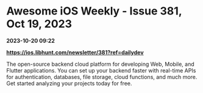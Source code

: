 # Awesome iOS Weekly - Issue 381, Oct 19, 2023

**2023-10-20 09:22**

**https://ios.libhunt.com/newsletter/381?ref=dailydev**

The open-source backend cloud platform for developing Web, Mobile, and Flutter applications. You can set up your backend faster with real-time APIs for authentication, databases, file storage, cloud functions, and much more. Get started analyzing your projects today for free.